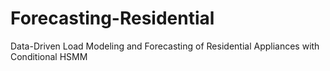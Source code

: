 # Forecasting-Residential
Data-Driven Load Modeling and Forecasting of Residential Appliances with Conditional HSMM
